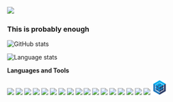 <a href=https://wiki.archlinux.org><img src="https://img.icons8.com/external-tal-revivo-shadow-tal-revivo/48/000000/external-arch-linux-composed-of-nonfree-and-open-source-software-logo-shadow-tal-revivo.png" width=
"100px" /></a>


###  This is probably enough

![GitHub stats](https://github-readme-stats.vercel.app/api?username=rsamhollyer&count_private=true&include_all_commits=true&show_icons=true&theme=gruvbox) 

![Language stats](https://github-readme-stats.vercel.app/api/top-langs/?username=rsamhollyer&layout=compact&theme=gruvbox)

**Languages and Tools**

<span><img src="https://img.icons8.com/dusk/64/000000/linux.png" width="35px"/></span>
<span><img src="https://img.icons8.com/nolan/64/google-cloud-platform.png" width="35px"/></span>
<spam><img src="https://img.icons8.com/external-tal-revivo-green-tal-revivo/36/000000/external-vim-a-highly-configurable-text-editor-for-efficiently-creating-and-changing-any-kind-of-text-logo-green-tal-revivo.png" width="35px"/></span>
<span><img src="https://img.icons8.com/dusk/64/000000/html-5.png" width="35px"/></span>
<span><img src="https://img.icons8.com/dusk/64/000000/css3.png" width="35px"/></span>
<span><img src="https://img.icons8.com/dusk/64/000000/javascript-logo.png" width="35px"/></span>
<span><img src="https://img.icons8.com/dusk/64/000000/python.png" width="35px"/></span>
<span><img src="https://img.icons8.com/dusk/50/000000/php-logo.png" width="35px"/></span>
<span><img src="https://img.icons8.com/fluency/48/000000/node-js.png" width="35px"/></span>
<span><img src="https://img.icons8.com/bubbles/50/000000/react.png" width="40px"/></span>
<span><img src="https://img.icons8.com/color/48/000000/gatsbyjs.png" width="35px"/></span>
<span><img src="https://img.icons8.com/dusk/64/000000/github.png" width="35px"/></span>
<span><img src="https://img.icons8.com/bubbles/50/000000/api.png" width="40px"/></span>
<span><img src="https://img.icons8.com/external-tal-revivo-tritone-tal-revivo/32/000000/external-graphql-an-open-source-data-query-and-manipulation-language-for-api-logo-tritone-tal-revivo.png" width="35px"/></span>
<span><img src="https://img.icons8.com/bubbles/50/000000/console.png" width="40px"/></span>
<span><img src="https://www.vectorlogo.zone/logos/postgresql/postgresql-icon.svg" width="35px" /></span>
<span><img src="https://img.icons8.com/officel/40/000000/mysql.png" width="40px"/></span>
<span><img src="https://github.com/nguyntony/nguyntony/blob/main/assets/sequelize.svg?raw=true" width="35px"/></span>

